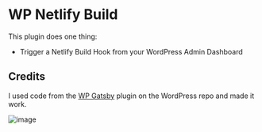 # WP Netlify Build

This plugin does one thing:

* Trigger a Netlify Build Hook from your WordPress Admin Dashboard

## Credits
I used code from the [WP Gatsby](https://wordpress.org/plugins/wp-gatsby/) plugin on the WordPress repo and made it work.

![image](https://user-images.githubusercontent.com/11702935/55673130-2d182400-58c1-11e9-958d-73b72a59a7ee.png)
